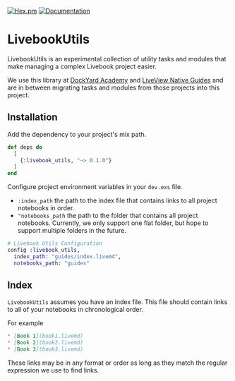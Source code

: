 [![Hex.pm](https://img.shields.io/hexpm/v/livebook_utils.svg)](https://hex.pm/packages/livebook_utils) [![Documentation](https://img.shields.io/badge/documentation-gray)](https://hexdocs.pm/livebook_utils/0.1.0/readme.html)

# LivebookUtils

LivebookUtils is an experimental collection of utility tasks and modules that make managing a complex Livebook project easier.

We use this library at [DockYard Academy](https://github.com/DockYard-Academy/curriculum) and [LiveView Native Guides](https://github.com/BrooklinJazz/liveview_native_guides) and are in between migrating tasks and modules from those projects into this project.

## Installation

Add the dependency to your project's mix path.

```elixir
def deps do
  [
    {:livebook_utils, "~> 0.1.0"}
  ]
end
```

Configure project environment variables in your `dev.exs` file. 

* `:index_path` the path to the index file that contains links to all project notebooks in order.
* `"notebooks_path` the path to the folder that contains all project notebooks. Currently, we only support one flat folder, but hope to support multiple folders in the future.

```elixir
# Livebook Utils Configuration
config :livebook_utils,
  index_path: "guides/index.livemd",
  notebooks_path: "guides"
```

## Index

`LivebookUtils` assumes you have an index file. This file should contain links to all of your notebooks in chronological order.

For example

```md
* [Book 1](book1.livemd)
* [Book 2](book2.livemd)
* [Book 3](book3.livemd)
```

These links may be in any format or order as long as they match the regular expression we use to find links.